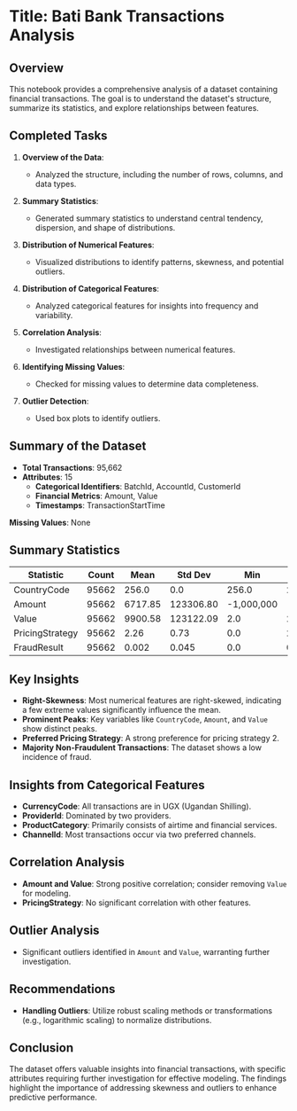 # Title: Bati Bank Transactions Analysis

## Overview
This notebook provides a comprehensive analysis of a dataset containing financial transactions. The goal is to understand the dataset's structure, summarize its statistics, and explore relationships between features.

## Completed Tasks

1. **Overview of the Data**: 
   - Analyzed the structure, including the number of rows, columns, and data types.

2. **Summary Statistics**: 
   - Generated summary statistics to understand central tendency, dispersion, and shape of distributions.

3. **Distribution of Numerical Features**: 
   - Visualized distributions to identify patterns, skewness, and potential outliers.

4. **Distribution of Categorical Features**: 
   - Analyzed categorical features for insights into frequency and variability.

5. **Correlation Analysis**: 
   - Investigated relationships between numerical features.

6. **Identifying Missing Values**: 
   - Checked for missing values to determine data completeness.

7. **Outlier Detection**: 
   - Used box plots to identify outliers.

## Summary of the Dataset
- **Total Transactions**: 95,662
- **Attributes**: 15
  - **Categorical Identifiers**: BatchId, AccountId, CustomerId
  - **Financial Metrics**: Amount, Value
  - **Timestamps**: TransactionStartTime

**Missing Values**: None

## Summary Statistics
| Statistic          | Count   | Mean         | Std Dev      | Min          | 25%         | 50%          | 75%         | Max           |
|-------------------|---------|--------------|--------------|--------------|-------------|--------------|-------------|---------------|
| CountryCode       | 95662   | 256.0        | 0.0          | 256.0        | 256.0       | 256.0        | 256.0       | 256.0         |
| Amount            | 95662   | 6717.85      | 123306.80    | -1,000,000   | -50.0       | 1000.0       | 2800.0      | 9,880,000     |
| Value             | 95662   | 9900.58      | 123122.09    | 2.0          | 275.0       | 1000.0       | 5000.0      | 9,880,000     |
| PricingStrategy    | 95662   | 2.26         | 0.73         | 0.0          | 2.0         | 2.0          | 2.0         | 4.0           |
| FraudResult       | 95662   | 0.002        | 0.045        | 0.0          | 0.0         | 0.0          | 0.0         | 1.0           |

## Key Insights
- **Right-Skewness**: Most numerical features are right-skewed, indicating a few extreme values significantly influence the mean.
- **Prominent Peaks**: Key variables like `CountryCode`, `Amount`, and `Value` show distinct peaks.
- **Preferred Pricing Strategy**: A strong preference for pricing strategy 2.
- **Majority Non-Fraudulent Transactions**: The dataset shows a low incidence of fraud.

## Insights from Categorical Features
- **CurrencyCode**: All transactions are in UGX (Ugandan Shilling).
- **ProviderId**: Dominated by two providers.
- **ProductCategory**: Primarily consists of airtime and financial services.
- **ChannelId**: Most transactions occur via two preferred channels.

## Correlation Analysis
- **Amount and Value**: Strong positive correlation; consider removing `Value` for modeling.
- **PricingStrategy**: No significant correlation with other features.

## Outlier Analysis
- Significant outliers identified in `Amount` and `Value`, warranting further investigation.

## Recommendations
- **Handling Outliers**: Utilize robust scaling methods or transformations (e.g., logarithmic scaling) to normalize distributions.

## Conclusion
The dataset offers valuable insights into financial transactions, with specific attributes requiring further investigation for effective modeling. The findings highlight the importance of addressing skewness and outliers to enhance predictive performance.